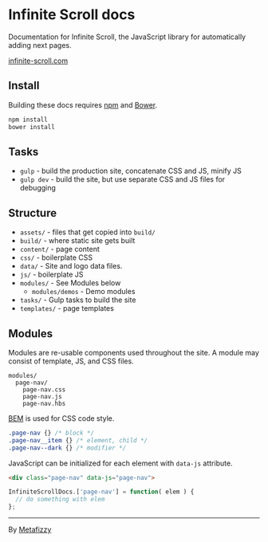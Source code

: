 # Infinite Scroll docs

Documentation for Infinite Scroll, the JavaScript library for automatically adding next pages.

[infinite-scroll.com](https://infinite-scroll.com)

## Install

Building these docs requires [npm](https://npmjs.com) and [Bower](http://bower.io).

``` bash
npm install
bower install
```

## Tasks

+ `gulp` - build the production site, concatenate CSS and JS, minify JS
+ `gulp dev` - build the site, but use separate CSS and JS files for debugging

## Structure

+ `assets/` - files that get copied into `build/`
+ `build/` - where static site gets built
+ `content/` - page content
+ `css/`  - boilerplate CSS
+ `data/` - Site and logo data files.
+ `js/` - boilerplate JS
+ `modules/` - See Modules below
  - `modules/demos` - Demo modules
+ `tasks/` - Gulp tasks to build the site
+ `templates/` - page templates

## Modules

Modules are re-usable components used throughout the site. A module may consist of template, JS, and CSS files.

    modules/
      page-nav/
        page-nav.css
        page-nav.js
        page-nav.hbs

[BEM](http://csswizardry.com/2013/01/mindbemding-getting-your-head-round-bem-syntax/) is used for CSS code style.

``` css
.page-nav {} /* block */
.page-nav__item {} /* element, child */
.page-nav--dark {} /* modifier */
```

JavaScript can be initialized for each element with `data-js` attribute.

``` html
<div class="page-nav" data-js="page-nav">
```

``` js
InfiniteScrollDocs.['page-nav'] = function( elem ) {
  // do something with elem
};
```

---

By [Metafizzy](http://metafizzy.co)
